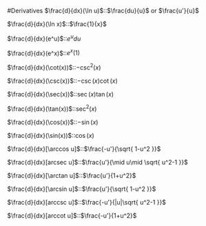 #Derivatives
$\frac{d}{dx}(\ln u)$::$\frac{du}{u}$ or $\frac{u'}{u}$

$\frac{d}{dx}(\ln x)$::$\frac{1}{x}$

$\frac{d}{dx}(e^u)$::$e^udu$

$\frac{d}{dx}(e^x)$::$e^x(1)$

$\frac{d}{dx}(\cot(x))$::$-\csc^2(x)$

$\frac{d}{dx}(\csc(x))$::$-\csc(x)\cot(x)$

$\frac{d}{dx}(\sec(x))$::$\sec(x)\tan(x)$

$\frac{d}{dx}(\tan(x))$::$\sec^2(x)$

$\frac{d}{dx}(\cos(x))$::$-\sin(x)$

$\frac{d}{dx}(\sin(x))$::$\cos(x)$

$\frac{d}{dx}[\arccos u]$::$\frac{-u'}{\sqrt{ 1-u^2 }}$

$\frac{d}{dx}[arcsec u]$::$\frac{u'}{\mid u\mid \sqrt{ u^2-1 }}$

$\frac{d}{dx}[\arctan u]$::$\frac{u'}{1+u^2}$

$\frac{d}{dx}[\arcsin u]$::$\frac{u'}{\sqrt{ 1-u^2 }}$

$\frac{d}{dx}[arccsc u]$::$\frac{-u'}{|u|\sqrt{ u^2-1 }}$

$\frac{d}{dx}[arccot u]$::$\frac{-u'}{1+u^2}$